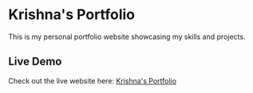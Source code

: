 # Krishna's Portfolio

This is my personal portfolio website showcasing my skills and projects.

## Live Demo
Check out the live website here: [Krishna's Portfolio](https://krishnakumar-m-cs.github.io/Krishna-s-Portfolio/)

